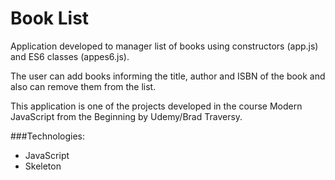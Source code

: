 # Book List

Application developed to manager list of books using constructors (app.js) and ES6 classes (appes6.js).

The user can add books informing the title, author and ISBN of the book and also can remove them from the list.

This application is one of the projects developed in the course Modern JavaScript from the Beginning by Udemy/Brad Traversy.

###Technologies:

- JavaScript
- Skeleton
